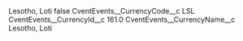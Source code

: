 <?xml version="1.0" encoding="UTF-8"?>
<CustomMetadata xmlns="http://soap.sforce.com/2006/04/metadata" xmlns:xsi="http://www.w3.org/2001/XMLSchema-instance" xmlns:xsd="http://www.w3.org/2001/XMLSchema">
    <label>Lesotho, Loti</label>
    <protected>false</protected>
    <values>
        <field>CventEvents__CurrencyCode__c</field>
        <value xsi:type="xsd:string">LSL</value>
    </values>
    <values>
        <field>CventEvents__CurrencyId__c</field>
        <value xsi:type="xsd:double">161.0</value>
    </values>
    <values>
        <field>CventEvents__CurrencyName__c</field>
        <value xsi:type="xsd:string">Lesotho, Loti</value>
    </values>
</CustomMetadata>
